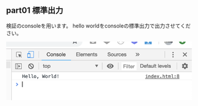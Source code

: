 ## part01 標準出力

検証のconsoleを用います。
hello worldをconsoleの標準出力で出力させてください。

![](./1789955be4d162636f1e52468615bcf2.png)
